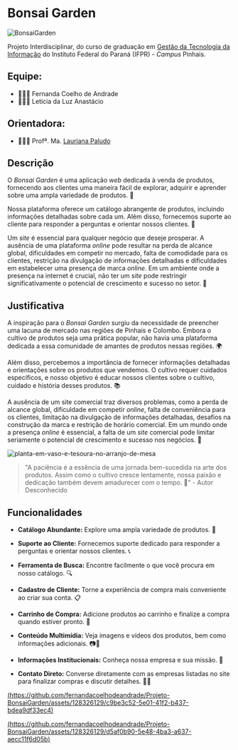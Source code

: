 # Bonsai Garden

![BonsaiGarden](https://github.com/fernandacoelhodeandrade/Projeto-BonsaiGarden/assets/128326129/c686bf7e-0314-494a-b5e9-e60f89848a28)

Projeto Interdisciplinar, do curso de graduação em [Gestão da Tecnologia da Informação](https://github.com/gti-ifpr) do Instituto Federal do Paraná (IFPR) - *Campus* Pinhais.

## Equipe:
* 👩🏼‍💻 Fernanda Coelho de Andrade
* 👩🏻‍💻 Letícia da Luz Anastácio 

## Orientadora:
* 👩🏼‍🏫 Profª. Ma. [Lauriana Paludo](https://github.com/lauriana)

## Descrição

O *Bonsai Garden* é uma aplicação *web* dedicada à venda de produtos, fornecendo aos clientes uma maneira fácil de explorar, adquirir e aprender sobre uma ampla variedade de produtos. 🌱

Nossa plataforma oferece um catálogo abrangente de produtos, incluindo informações detalhadas sobre cada um. Além disso, fornecemos suporte ao cliente para responder a perguntas e orientar nossos clientes. 🛒

Um *site* é essencial para qualquer negócio que deseje prosperar. A ausência de uma plataforma *online* pode resultar na perda de alcance global, dificuldades em competir no mercado, falta de comodidade para os clientes, restrição na divulgação de informações detalhadas e dificuldades em estabelecer uma presença de marca *online*. Em um ambiente onde a presença na internet é crucial, não ter um *site* pode restringir significativamente o potencial de crescimento e sucesso no setor. 💼

## Justificativa

A inspiração para o *Bonsai Garden* surgiu da necessidade de preencher uma lacuna de mercado nas regiões de Pinhais e Colombo. Embora o cultivo de produtos seja uma prática popular, não havia uma plataforma dedicada a essa comunidade de amantes de produtos nessas regiões. 🌍

Além disso, percebemos a importância de fornecer informações detalhadas e orientações sobre os produtos que vendemos. O cultivo requer cuidados específicos, e nosso objetivo é educar nossos clientes sobre o cultivo, cuidado e história desses produtos. 📚

A ausência de um site comercial traz diversos problemas, como a perda de alcance global, dificuldade em competir *online*, falta de conveniência para os clientes, limitação na divulgação de informações detalhadas, desafios na construção da marca e restrição de horário comercial. Em um mundo onde a presença *online* é essencial, a falta de um *site* comercial pode limitar seriamente o potencial de crescimento e sucesso nos negócios. 🚀

![planta-em-vaso-e-tesoura-no-arranjo-de-mesa](https://github.com/fernandacoelhodeandrade/Projeto-BonsaiGarden/assets/128326129/741dcab9-1251-4d3e-8aba-18fc6b9d30a5)

> "A paciência é a essência de uma jornada bem-sucedida na arte dos produtos. Assim como o cultivo cresce lentamente, nossa paixão e dedicação também devem amadurecer com o tempo. 🌟" - Autor Desconhecido


## Funcionalidades

- **Catálogo Abundante:** Explore uma ampla variedade de produtos. 🌿

- **Suporte ao Cliente:** Fornecemos suporte dedicado para responder a perguntas e orientar nossos clientes. 📞

- **Ferramenta de Busca:** Encontre facilmente o que você procura em nosso catálogo. 🔍

- **Cadastro de Cliente:** Torne a experiência de compra mais conveniente ao criar sua conta. 📋

- **Carrinho de Compra:** Adicione produtos ao carrinho e finalize a compra quando estiver pronto. 🛒

- **Conteúdo Multimídia:** Veja imagens e vídeos dos produtos, bem como informações adicionais. 📷🎥

- **Informações Institucionais:** Conheça nossa empresa e sua missão. 🏢

- **Contato Direto:** Converse diretamente com as empresas listadas no site para finalizar compras e discutir detalhes. 📧💬


[(https://github.com/fernandacoelhodeandrade/Projeto-BonsaiGarden/assets/128326129/c9be3c52-5e01-41f2-b437-bdea9df33ec4)](https://ifpr.edu.br/pinhais/)




[(https://github.com/fernandacoelhodeandrade/Projeto-BonsaiGarden/assets/128326129/d5af0b90-5e48-4ba3-a637-aecc11f6d05b)](https://ifpr.edu.br/pinhais/ifpr-pinhais/nossos-cursos/cursos-superiores/gti/)
